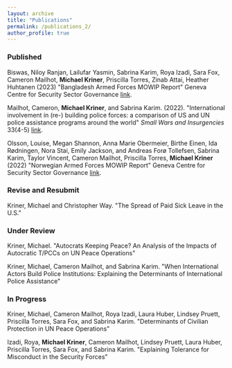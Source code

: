 ```yaml
---
layout: archive
title: "Publications"
permalink: /publications_2/
author_profile: true
---
```


### Published
Biswas, Niloy Ranjan, Lailufar Yasmin, Sabrina Karim, Roya Izadi, Sara Fox, Cameron Mailhot, **Michael Kriner**, Priscilla Torres, Zinab Attai, Heather Huhtanen (2023) "Bangladesh Armed Forces MOWIP Report" Geneva Centre for Security Sector Governance [link](https://www.dcaf.ch/bangladesh-armed-forces-mowip-report).


Mailhot, Cameron, **Michael Kriner**, and Sabrina Karim. (2022). "International involvement in (re-) building police forces: a comparison of US and UN police assistance programs around the world" <i>Small Wars and Insurgencies</i> 33(4-5) [link](https://www.tandfonline.com/doi/abs/10.1080/09592318.2022.2041367).


Olsson, Louise, Megan Shannon, Anna Marie Obermeier, Birthe Einen, Ida Rødningen, Nora Stai, Emily Jackson, and Andreas Forø Tollefsen, Sabrina Karim, Taylor Vincent, Cameron Mailhot, Priscilla Torres, **Michael Kriner** (2022) "Norwegian Armed Forces MOWIP Report" Geneva Centre for Security Sector Governance [link](https://www.dcaf.ch/norwegian-armed-forces-mowip-report).

### Revise and Resubmit

Kriner, Michael and Christopher Way. "The Spread of Paid Sick Leave in the U.S."

### Under Review

Kriner, Michael. "Autocrats Keeping Peace? An Analysis of the Impacts of Autocratic T/PCCs on UN Peace Operations"

Kriner, Michael, Cameron Mailhot, and Sabrina Karim. "When International Actors Build Police Institutions: Explaining the Determinants of International Police Assistance"

### In Progress

Kriner, Michael, Cameron Mailhot, Roya Izadi, Laura Huber, Lindsey Pruett, Priscilla Torres, Sara Fox, and Sabrina Karim. "Determinants of Civilian Protection in UN Peace Operations"

Izadi, Roya, **Michael Kriner**, Cameron Mailhot, Lindsey Pruett, Laura Huber, Priscilla Torres, Sara Fox, and Sabrina Karim. "Explaining Tolerance for Misconduct in the Security Forces"
